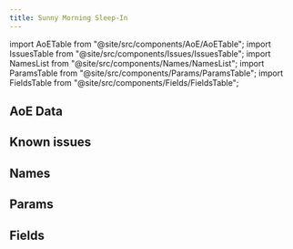 ```yaml
---
title: Sunny Morning Sleep-In
---
```


import AoETable from "@site/src/components/AoE/AoETable";
import IssuesTable from "@site/src/components/Issues/IssuesTable";
import NamesList from "@site/src/components/Names/NamesList";
import ParamsTable from "@site/src/components/Params/ParamsTable";
import FieldsTable from "@site/src/components/Fields/FieldsTable";

## AoE Data

<AoETable item_key="sunnymorning" data_src="weapon" />

## Known issues

<IssuesTable item_key="sunnymorning" data_src="weapon" />

## Names

<NamesList item_key="sunnymorning" data_src="weapon" />

## Params

<ParamsTable item_key="sunnymorning" data_src="weapon" />

## Fields

<FieldsTable item_key="sunnymorning" data_src="weapon" />
